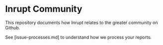 # Inrupt Community

This repository documents how Inrupt relates to the greater community on Github. 

See [issue-processes.md] to understand how we process your reports.